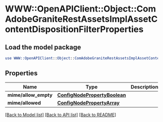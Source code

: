 # WWW::OpenAPIClient::Object::ComAdobeGraniteRestAssetsImplAssetContentDispositionFilterProperties

## Load the model package
```perl
use WWW::OpenAPIClient::Object::ComAdobeGraniteRestAssetsImplAssetContentDispositionFilterProperties;
```

## Properties
Name | Type | Description | Notes
------------ | ------------- | ------------- | -------------
**mime/allow_empty** | [**ConfigNodePropertyBoolean**](ConfigNodePropertyBoolean.md) |  | [optional] 
**mime/allowed** | [**ConfigNodePropertyArray**](ConfigNodePropertyArray.md) |  | [optional] 

[[Back to Model list]](../README.md#documentation-for-models) [[Back to API list]](../README.md#documentation-for-api-endpoints) [[Back to README]](../README.md)



